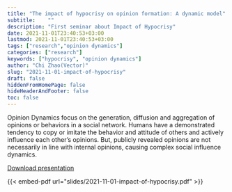 ```yaml
---
title: "The impact of hypocrisy on opinion formation: A dynamic model"
subtitle:    ""
description: "First seminar about Impact of Hypocrisy"
date: 2021-11-01T23:40:53+03:00
lastmod: 2021-11-01T23:40:53+03:00
tags: ["research","opinion dynamics"]
categories: ["research"]
keywords: ["hypocrisy", "opinion dynamics"]
author: "Chi Zhao(Vector)"
slug: "2021-11-01-impact-of-hypocrisy"
draft: false
hiddenFromHomePage: false
hideHeaderAndFooter: false
toc: false
---
```


Opinion Dynamics focus on the generation, diffusion and aggregation of opinions or behaviors in a social network. Humans have a demonstrated tendency to copy or imitate the behavior and attitude of others and actively influence each other’s opinions. But, publicly revealed opinions are not necessarily in line with internal opinions, causing complex social influence dynamics.

<!--more-->
[Download presentation](../../slides/2021-11-01-impact-of-hypocrisy.pdf)

{{< embed-pdf url="slides/2021-11-01-impact-of-hypocrisy.pdf" >}}
